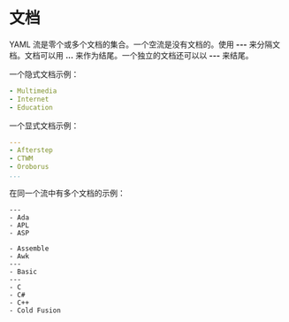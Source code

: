 # 文档

YAML 流是零个或多个文档的集合。一个空流是没有文档的。使用 **---** 来分隔文档。文档可以用 **...** 来作为结尾。一个独立的文档还可以以 **---** 来结尾。

一个隐式文档示例：
~~~ yaml
- Multimedia
- Internet
- Education
~~~


一个显式文档示例：
~~~ yaml
---
- Afterstep
- CTWM
- Oroborus
...
~~~

在同一个流中有多个文档的示例：
~~~ ymal
---
- Ada
- APL
- ASP

- Assemble
- Awk
---
- Basic
---
- C
- C#
- C++
- Cold Fusion
~~~


